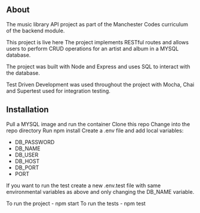 ## About

The music library API project as part of the Manchester Codes curriculum of the backend module. 

This project is live here
The project implements  RESTful routes and allows users to perform CRUD operations for an artist and album in a MYSQL database.

The project was built with Node and Express and uses SQL to interact with the database.

Test Driven Development was used throughout the project with Mocha, Chai and Supertest used for integration testing.

## Installation

Pull a MYSQL image and run the container
Clone this repo
Change into the repo directory
Run npm install
Create a .env file and add local variables:
- DB_PASSWORD
- DB_NAME
- DB_USER
- DB_HOST
- DB_PORT
- PORT

If you want to run the test create a new .env.test file with same environmental variables as above and only changing the DB_NAME variable. 

To run the project - npm start
To run the tests - npm test